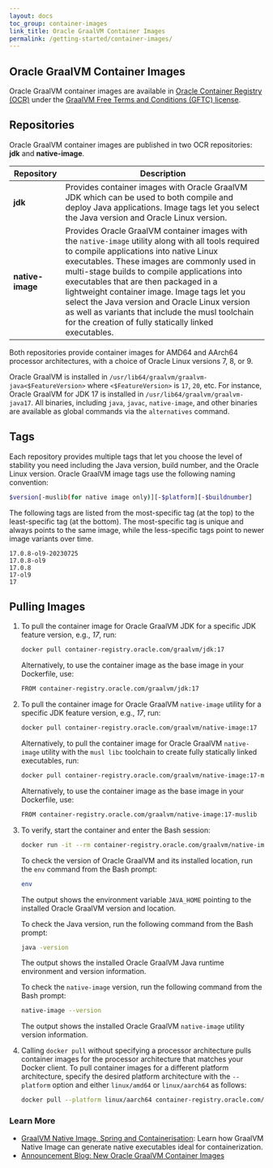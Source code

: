 ```yaml
---
layout: docs
toc_group: container-images
link_title: Oracle GraalVM Container Images
permalink: /getting-started/container-images/
---
```


## Oracle GraalVM Container Images

Oracle GraalVM container images are available in [Oracle Container Registry (OCR)](https://container-registry.oracle.com) under the [GraalVM Free Terms and Conditions (GFTC) license](https://www.oracle.com/downloads/licenses/graal-free-license.html).

## Repositories

Oracle GraalVM container images are published in two OCR repositories: **jdk** and **native-image**. 

| Repository       | Description |
|------------------|-------------|
| **jdk**          | Provides container images with Oracle GraalVM JDK which can be used to both compile and deploy Java applications. Image tags let you select the Java version and Oracle Linux version. |
| **native-image** | Provides Oracle GraalVM container images with the `native-image` utility along with all tools required to compile applications into native Linux executables. These images are commonly used in multi-stage builds to compile applications into executables that are then packaged in a lightweight container image. Image tags let you select the Java version and Oracle Linux version as well as variants that include the musl toolchain for the creation of fully statically linked executables. |

Both repositories provide container images for AMD64 and AArch64 processor architectures, with a choice of Oracle Linux versions 7, 8, or 9.

Oracle GraalVM is installed in `/usr/lib64/graalvm/graalvm-java<$FeatureVersion>` where `<$FeatureVersion>` is `17`, `20`, etc. 
For instance, Oracle GraalVM for JDK 17 is installed in `/usr/lib64/graalvm/graalvm-java17`. All binaries, including `java`, `javac`, `native-image`, and other binaries are available as global commands via the `alternatives` command.

## Tags

Each repository provides multiple tags that let you choose the level of stability you need including the Java version, build number, and the Oracle Linux version. 
Oracle GraalVM image tags use the following naming convention:

```bash
$version[-muslib(for native image only)][-$platform][-$buildnumber]
```

The following tags are listed from the most-specific tag (at the top) to the least-specific tag (at the bottom). 
The most-specific tag is unique and always points to the same image, while the less-specific tags point to newer image variants over time.

```
17.0.8-ol9-20230725 
17.0.8-ol9 
17.0.8 
17-ol9 
17
```

## Pulling Images

1. To pull the container image for Oracle GraalVM JDK for a specific JDK feature version, e.g., _17_, run:

    ```bash
    docker pull container-registry.oracle.com/graalvm/jdk:17
    ```
    
    Alternatively, to use the container image as the base image in your Dockerfile, use:
    
    ```bash
    FROM container-registry.oracle.com/graalvm/jdk:17
    ```

2.  To pull the container image for Oracle GraalVM `native-image` utility for a specific JDK feature version, e.g., _17_, run: 
    
    ```bash
    docker pull container-registry.oracle.com/graalvm/native-image:17
    ```

	Alternatively, to pull the container image for Oracle GraalVM `native-image` utility with the `musl libc` toolchain to create fully statically linked executables, run:
    
    ```bash
    docker pull container-registry.oracle.com/graalvm/native-image:17-muslib
    ```
    
    Alternatively, to use the container image as the base image in your Dockerfile, use:
    
    ```bash
    FROM container-registry.oracle.com/graalvm/native-image:17-muslib
    ```
    
3. To verify, start the container and enter the Bash session:

    ```bash
    docker run -it --rm container-registry.oracle.com/graalvm/native-image:17 bash
    ```

	To check the version of Oracle GraalVM and its installed location, run the `env` command from the Bash prompt:

    ```bash
    env
    ```
    
    The output shows the environment variable `JAVA_HOME` pointing to the installed Oracle GraalVM version and location.

	To check the Java version, run the following command from the Bash prompt:
    
    ```bash
    java -version
    ```
    
    The output shows the installed Oracle GraalVM Java runtime environment and version information.
    
    To check the `native-image` version, run the following command from the Bash prompt:
    
    ```bash
    native-image --version
    ```
    
    The output shows the installed Oracle GraalVM `native-image` utility version information.
    
4. Calling `docker pull` without specifying a processor architecture pulls container images for the processor architecture that matches your Docker client. 
To pull container images for a different platform architecture, specify the desired platform architecture with the `--platform` option and either `linux/amd64` or `linux/aarch64` as follows:

    ```bash
    docker pull --platform linux/aarch64 container-registry.oracle.com/graalvm/native-image:17
    ```

### Learn More

- [GraalVM Native Image, Spring and Containerisation](https://luna.oracle.com/lab/fdfd090d-e52c-4481-a8de-dccecdca7d68): Learn how GraalVM Native Image can generate native executables ideal for containerization.
- [Announcement Blog: New Oracle GraalVM Container Images](https://blogs.oracle.com/java/post/new-oracle-graalvm-container-images)

